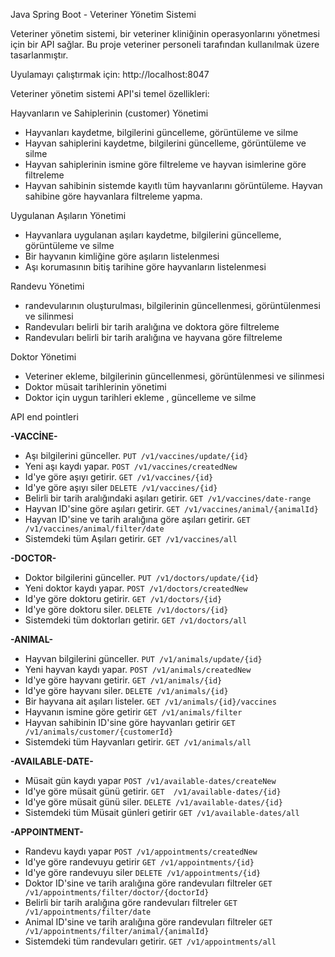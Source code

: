 Java Spring Boot - Veteriner Yönetim Sistemi 

Veteriner yönetim sistemi, bir veteriner kliniğinin operasyonlarını yönetmesi için bir API sağlar.
Bu proje veteriner personeli tarafından kullanılmak üzere tasarlanmıştır.

Uyulamayı çalıştırmak için: http://localhost:8047

Veteriner yönetim sistemi API'si  temel özellikleri:

Hayvanların ve Sahiplerinin (customer) Yönetimi

* Hayvanları kaydetme, bilgilerini güncelleme, görüntüleme ve silme
* Hayvan sahiplerini kaydetme, bilgilerini güncelleme, görüntüleme ve silme
* Hayvan sahiplerinin ismine göre filtreleme ve hayvan isimlerine göre filtreleme 
* Hayvan sahibinin sistemde kayıtlı tüm hayvanlarını görüntüleme. Hayvan sahibine göre hayvanlara filtreleme yapma.

Uygulanan Aşıların Yönetimi

* Hayvanlara uygulanan aşıları kaydetme, bilgilerini güncelleme, görüntüleme ve silme
* Bir hayvanın kimliğine göre aşıların listelenmesi
* Aşı korumasının bitiş tarihine göre hayvanların listelenmesi


Randevu Yönetimi

* randevularının oluşturulması, bilgilerinin güncellenmesi, görüntülenmesi ve silinmesi
* Randevuları belirli bir tarih aralığına ve doktora göre filtreleme
* Randevuları belirli bir tarih aralığına ve hayvana göre filtreleme

Doktor Yönetimi

* Veteriner ekleme, bilgilerinin güncellenmesi, görüntülenmesi ve silinmesi
* Doktor müsait tarihlerinin yönetimi
* Doktor için uygun tarihleri ekleme , güncelleme ve silme

API end pointleri

**-VACCİNE-**

* Aşı bilgilerini günceller.
 `PUT /v1/vaccines/update/{id}`
* Yeni aşı kaydı yapar.
 `POST /v1/vaccines/createdNew`
* Id'ye göre aşıyı getirir.
 `GET /v1/vaccines/{id}`
* Id'ye göre aşıyı siler
 `DELETE /v1/vaccines/{id}`
* Belirli bir tarih aralığındaki aşıları getirir.
  `GET /v1/vaccines/date-range`
* Hayvan ID'sine göre aşıları getirir.
  `GET /v1/vaccines/animal/{animalId}`
* Hayvan ID'sine ve tarih aralığına göre aşıları getirir.
  `GET /v1/vaccines/animal/filter/date`
* Sistemdeki tüm Aşıları getirir.
  `GET /v1/vaccines/all `


**-DOCTOR-**

* Doktor bilgilerini günceller.
  `PUT /v1/doctors/update/{id}`
* Yeni doktor kaydı yapar.
  `POST /v1/doctors/createdNew`
* Id'ye göre doktoru getirir.
  `GET /v1/doctors/{id}`
* Id'ye göre doktoru siler.
  `DELETE /v1/doctors/{id}`
* Sistemdeki tüm doktorları getirir.
  `GET /v1/doctors/all`


**-ANIMAL-**

* Hayvan bilgilerini günceller.
  `PUT /v1/animals/update/{id}`
* Yeni hayvan kaydı yapar.
  `POST /v1/animals/createdNew`
* Id'ye göre hayvanı getirir.
  `GET /v1/animals/{id}`
* Id'ye göre hayvanı siler.
  `DELETE /v1/animals/{id}`
* Bir hayvana ait aşıları listeler.
  `GET /v1/animals/{id}/vaccines`
* Hayvanın ismine göre getirir
  `GET /v1/animals/filter`
* Hayvan sahibinin ID'sine göre hayvanları getirir
  `GET /v1/animals/customer/{customerId}`
* Sistemdeki tüm Hayvanları getirir.
  `GET /v1/animals/all`

**-AVAILABLE-DATE-**

* Müsait gün kaydı yapar
  `POST /v1/available-dates/createNew`
* Id'ye göre müsait günü getirir.
  `GET  /v1/available-dates/{id}`
* Id'ye göre müsait günü siler.
  `DELETE /v1/available-dates/{id}`
* Sistemdeki tüm Müsait günleri getirir
  `GET /v1/available-dates/all`  

**-APPOINTMENT-**

* Randevu kaydı yapar
`POST /v1/appointments/createdNew`
* Id'ye göre randevuyu getirir
`GET /v1/appointments/{id}`
* Id'ye göre randevuyu siler
`DELETE /v1/appointments/{id}`
* Doktor ID'sine ve tarih aralığına göre randevuları filtreler
`GET /v1/appointments/filter/doctor/{doctorId}`
* Belirli bir tarih aralığına göre randevuları filtreler
`GET /v1/appointments/filter/date`
* Animal ID'sine ve tarih aralığına göre randevuları filtreler
`GET /v1/appointments/filter/animal/{animalId}`
* Sistemdeki tüm randevuları getirir.
`GET /v1/appointments/all `


